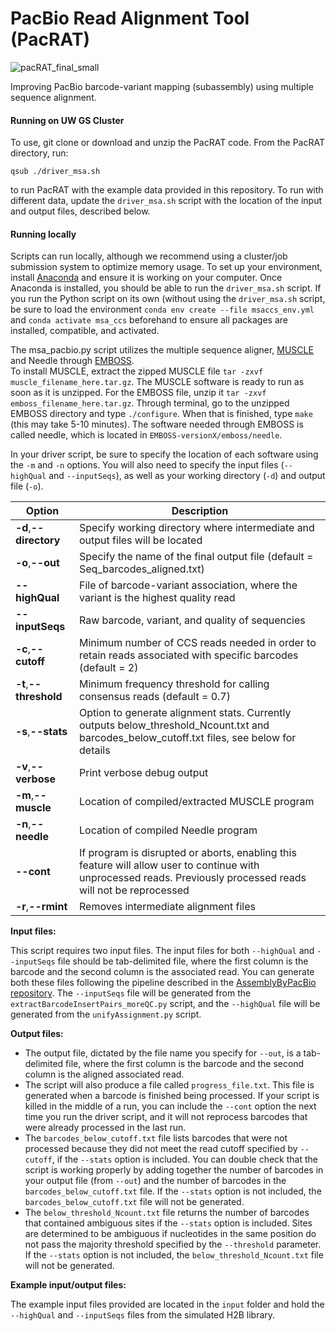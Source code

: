 # PacBio Read Alignment Tool (PacRAT)

![pacRAT_final_small](https://user-images.githubusercontent.com/50029049/129951417-ef55a258-e6ba-40c8-8e97-eb1aca1e8d01.png)

Improving PacBio barcode-variant mapping (subassembly) using multiple sequence alignment.

#### Running on UW GS Cluster

To use, git clone or download and unzip the PacRAT code. From the PacRAT directory, run: 

`qsub ./driver_msa.sh`

to run PacRAT with the example data provided in this repository. To run with different data, update the `driver_msa.sh` script with the location of the input and output files, described below. 

#### Running locally

Scripts can run locally, although we recommend using a cluster/job submission system to optimize memory usage. 
To set up your environment, install [Anaconda](https://docs.conda.io/projects/conda/en/latest/user-guide/install/) and ensure it is working on your computer. Once Anaconda is installed, you should be able to run the `driver_msa.sh` script. If you run the Python script on its own (without using the `driver_msa.sh` script, be sure to load the environment `conda env create --file msaccs_env.yml` and `conda activate msa_ccs` beforehand to ensure all packages are installed, compatible, and activated.

The msa_pacbio.py script utilizes the multiple sequence aligner, [MUSCLE](https://www.drive5.com/muscle/downloads.htm) and Needle through 
[EMBOSS](http://emboss.sourceforge.net/docs/adminguide/node7.html).  
To install MUSCLE, extract the zipped MUSCLE file `tar -zxvf muscle_filename_here.tar.gz`. The MUSCLE software is ready to run as soon as it is unzipped. For the EMBOSS file, unzip it `tar -zxvf emboss_filename_here.tar.gz`. Through terminal, go to the unzipped EMBOSS directory and type `./configure`. When that is finished, type `make` (this may take 5-10 minutes). The software needed through EMBOSS is called needle, which is located in `EMBOSS-versionX/emboss/needle`.  


In your driver script, be sure to specify the location of each software using the `-m` and `-n` options. You will also need to specify the input files (`--highQual` and `--inputSeqs`), as well as your working directory (`-d`) and output file (`-o`).
  
| Option | Description |
|--------|-------------|
| **-d**,**--directory**	| Specify working directory where intermediate and output files will be located |
| **-o**,**--out** |	Specify the name of the final output file  (default = Seq_barcodes_aligned.txt) |
| **--highQual** | File of barcode-variant association, where the variant is the highest quality read  |
| **--inputSeqs** | Raw barcode, variant, and quality of sequencies |
| **-c**,**--cutoff** |	Minimum number of CCS reads needed in order to retain reads associated with specific barcodes (default = 2) |
| **-t**,**--threshold** |	Minimum frequency threshold for calling consensus reads (default = 0.7) |
| **-s**,**--stats**  | Option to generate alignment stats. Currently outputs below_threshold_Ncount.txt and barcodes_below_cutoff.txt files, see below for details |
| **-v**,**--verbose** |	Print verbose debug output |
| **-m**,**--muscle** | Location of compiled/extracted MUSCLE program |
| **-n**,**--needle** | Location of compiled Needle program |
| **--cont** | If program is disrupted or aborts, enabling this feature will allow user to continue with unprocessed reads. Previously processed reads will not be reprocessed |
| **-r**,**--rmint** | Removes intermediate alignment files |

**Input files:**

This script requires two input files. The input files for both `--highQual` and `--inputSeqs` file should be tab-delimited file, where the first column is the barcode and the second column is the associated read. You can generate both these files following the pipeline described in the [AssemblyByPacBio repository](https://github.com/shendurelab/AssemblyByPacBio). The `--inputSeqs` file will be generated from the `extractBarcodeInsertPairs_moreQC.py` script, and the `--highQual` file will be generated from the `unifyAssignment.py` script.

**Output files:**
  * The output file, dictated by the file name you specify for `--out`, is a tab-delimited file, where the first column is the barcode and the second column is the aligned associated read. 
  * The script will also produce a file called `progress_file.txt`. This file is generated when a barcode is finished being processed. If your script is killed in the middle of a run, you can include the `--cont` option the next time you run the driver script, and it will not reprocess barcodes that were already processed in the last run.
  * The `barcodes_below_cutoff.txt` file lists barcodes that were not processed because they did not meet the read cutoff specified by `--cutoff`, if the `--stats` option is included. You can double check that the script is working properly by adding together the number of barcodes in your output file (from `--out`) and the number of barcodes in the `barcodes_below_cutoff.txt` file. If the `--stats` option is not included, the `barcodes_below_cutoff.txt` file will not be generated.
  * The `below_threshold_Ncount.txt` file returns the number of barcodes that contained ambiguous sites if the `--stats` option is included. Sites are determined to be ambiguous if nucleotides in the same position do not pass the majority threshold specified by the `--threshold` parameter. If the `--stats` option is not included, the `below_threshold_Ncount.txt` file will not be generated.
 
 **Example input/output files:**
 
 The example input files provided are located in the `input` folder and hold the `--highQual` and `--inputSeqs` files from the simulated H2B library. 

